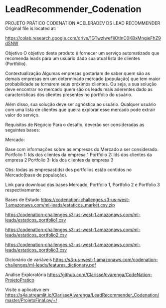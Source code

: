 # LeadRecommender_Codenation
PROJETO PRÁTICO CODENATION ACELERADEV DS
LEAD RECOMMENDER
Original file is located at:

https://colab.research.google.com/drive/1GTwzIwef1iOtInC0KBxMngjeFhZ9dSNW

Objetivo
O objetivo deste produto é fornecer um serviço automatizado que recomenda leads para um usuário dado sua atual lista de clientes (Portfólio).

Contextualização
Algumas empresas gostariam de saber quem são as demais empresas em um determinado mercado (população) que tem maior probabilidade se tornarem seus próximos clientes. Ou seja, a sua solução deve encontrar no mercado quem são os leads mais aderentes dado as características dos clientes presentes no portfólio do usuário.

Além disso, sua solução deve ser agnóstica ao usuário. Qualquer usuário com uma lista de clientes que queira explorar esse mercado pode extrair valor do serviço.

Requisitos de Negócio
Para o desafio, deverão ser consideradas as seguintes bases:

Mercado:

Base com informações sobre as empresas do Mercado a ser considerado. Portfolio 1: Ids dos clientes da empresa 1 Portfolio 2: Ids dos clientes da empresa 2 Portfolio 3: Ids dos clientes da empresa 3

Obs: todas as empresas(ids) dos portfolios estão contidos no Mercado(base de população).

Link para download das bases Mercado, Portfolio 1, Portfolio 2 e Portfolio 3 respectivamente:

Bases de Estudo
https://codenation-challenges.s3-us-west-1.amazonaws.com/ml-leads/estaticos_market.csv.zip

https://codenation-challenges.s3-us-west-1.amazonaws.com/ml-leads/estaticos_portfolio1.csv

https://codenation-challenges.s3-us-west-1.amazonaws.com/ml-leads/estaticos_portfolio2.csv

https://codenation-challenges.s3-us-west-1.amazonaws.com/ml-leads/estaticos_portfolio3.csv

Dicionário de variáveis
https://s3-us-west-1.amazonaws.com/codenation-challenges/ml-leads/features_dictionary.pdf

Análise Exploratória
https://github.com/ClarisseAlvarenga/CodeNation-ProjetoPratico

Visite o aplicativo em 
https://s4a.streamlit.io/ClarisseAlvarenga/LeadRecommender_Codenation/master/ProjetoFinal.py/+/

